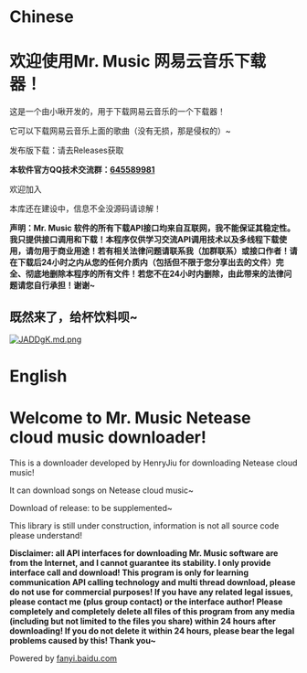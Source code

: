 # Chinese

# 欢迎使用Mr. Music 网易云音乐下载器！

这是一个由小啾开发的，用于下载网易云音乐的一个下载器！

它可以下载网易云音乐上面的歌曲（没有无损，那是侵权的）~

发布版下载：请去Releases获取

**本软件官方QQ技术交流群：[**645589981**](https://jq.qq.com/?_wv=1027&k=5senLPQ)**

欢迎加入

本库还在建设中，信息不全没源码请谅解！

**声明：Mr. Music 软件的所有下载API接口均来自互联网，我不能保证其稳定性。我只提供接口调用和下载！本程序仅供学习交流API调用技术以及多线程下载使用，请勿用于商业用途！若有相关法律问题请联系我（加群联系）或接口作者！请在下载后24小时之内从您的任何介质内（包括但不限于您分享出去的文件）完全、彻底地删除本程序的所有文件！若您不在24小时内删除，由此带来的法律问题请您自行承担！谢谢~**

## 既然来了，给杯饮料呗~

[![JADDgK.md.png](https://s1.ax1x.com/2020/04/16/JADDgK.md.png)](https://imgchr.com/i/JADDgK)

# English

# Welcome to Mr. Music Netease cloud music downloader!



This is a downloader developed by HenryJiu for downloading Netease cloud music!



It can download songs on Netease cloud music~



Download of release: to be supplemented~



This library is still under construction, information is not all source code please understand!



**Disclaimer: all API interfaces for downloading Mr. Music software are from the Internet, and I cannot guarantee its stability. I only provide interface call and download! This program is only for learning communication API calling technology and multi thread download, please do not use for commercial purposes! If you have any related legal issues, please contact me (plus group contact) or the interface author! Please completely and completely delete all files of this program from any media (including but not limited to the files you share) within 24 hours after downloading! If you do not delete it within 24 hours, please bear the legal problems caused by this! Thank you~**

Powered by [fanyi.baidu.com](fanyi.baidu.com)
